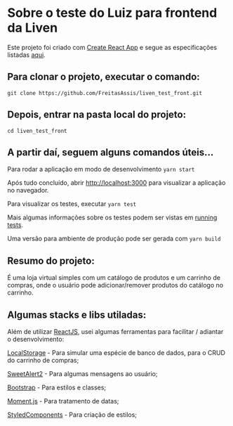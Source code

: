 # Sobre o teste do Luiz para frontend da Liven

Este projeto foi criado com [Create React App](https://github.com/facebook/create-react-app) e segue as especificações listadas [aqui](https://www.notion.so/Projeto-de-avalia-o-t-cnica-Frontend-7e522e6babf640e6a313bedd8bdbadbb).

## Para clonar o projeto, executar o comando:

`git clone https://github.com/FreitasAssis/liven_test_front.git`

## Depois, entrar na pasta local do projeto:

`cd liven_test_front`

## A partir daí, seguem alguns comandos úteis...

Para rodar a aplicação em modo de desenvolvimento `yarn start`

Após tudo concluído, abrir [http://localhost:3000](http://localhost:3000) para visualizar a aplicação no navegador.

Para visualizar os testes, executar `yarn test`

Mais algumas informações sobre os testes podem ser vistas em [running tests](https://facebook.github.io/create-react-app/docs/running-tests).

Uma versão para ambiente de produção pode ser gerada com `yarn build`


## Resumo do projeto:

É uma loja virtual simples com um catálogo de produtos e um carrinho de compras, onde o usuário pode adicionar/remover produtos do catálogo no carrinho.

## Algumas stacks e libs utiladas:

Além de utilizar [ReactJS](https://reactjs.org/), usei algumas ferramentas para facilitar / adiantar o desenvolvimento:

[LocalStorage](https://developer.mozilla.org/pt-BR/docs/Web/API/Window/localStorage) - Para simular uma espécie de banco de dados, para o CRUD do carrinho de compras;

[SweetAlert2](https://sweetalert2.github.io/) - Para algumas mensagens ao usuário;

[Bootstrap](https://getbootstrap.com/docs/4.0/getting-started/introduction/) - Para estilos e classes;

[Moment.js](https://momentjs.com/) - Para tratamento de datas;

[StyledComponents](https://styled-components.com/) - Para criação de estilos;
